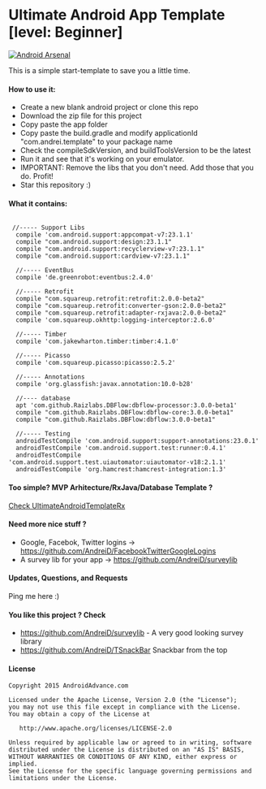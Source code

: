 Ultimate Android App Template [level: Beginner]
==========================

[![Android Arsenal](https://img.shields.io/badge/Android%20Arsenal-UltimateAndroidAppTemplate-brightgreen.svg?style=flat)](http://android-arsenal.com/details/3/2781)

This is a simple start-template to save you a little time.

#### How to use it:

* Create a new blank android project or clone this repo
* Download the zip file for this project
* Copy paste the app folder
* Copy paste the build.gradle and modify applicationId "com.andrei.template" to your package name
* Check the compileSdkVersion, and buildToolsVersion to be the latest
* Run it and see that it's working on your emulator.
* IMPORTANT: Remove the libs that you don't need. Add those that you do. Profit!
* Star this repository :)


#### What it contains:

~~~~

 //----- Support Libs
  compile 'com.android.support:appcompat-v7:23.1.1'
  compile "com.android.support:design:23.1.1"
  compile "com.android.support:recyclerview-v7:23.1.1"
  compile "com.android.support:cardview-v7:23.1.1"

  //----- EventBus
  compile 'de.greenrobot:eventbus:2.4.0'

  //----- Retrofit
  compile "com.squareup.retrofit:retrofit:2.0.0-beta2"
  compile "com.squareup.retrofit:converter-gson:2.0.0-beta2"
  compile "com.squareup.retrofit:adapter-rxjava:2.0.0-beta2"
  compile 'com.squareup.okhttp:logging-interceptor:2.6.0'

  //----- Timber
  compile 'com.jakewharton.timber:timber:4.1.0'

  //----- Picasso
  compile 'com.squareup.picasso:picasso:2.5.2'

  //----- Annotations
  compile 'org.glassfish:javax.annotation:10.0-b28'

  //---- database
  apt 'com.github.Raizlabs.DBFlow:dbflow-processor:3.0.0-beta1'
  compile "com.github.Raizlabs.DBFlow:dbflow-core:3.0.0-beta1"
  compile "com.github.Raizlabs.DBFlow:dbflow:3.0.0-beta1"

  //----- Testing
  androidTestCompile 'com.android.support:support-annotations:23.0.1'
  androidTestCompile 'com.android.support.test:runner:0.4.1'
  androidTestCompile 'com.android.support.test.uiautomator:uiautomator-v18:2.1.1'
  androidTestCompile 'org.hamcrest:hamcrest-integration:1.3'

~~~~

#### Too simple? MVP Arhitecture/RxJava/Database Template ?

[Check UltimateAndroidTemplateRx](https://github.com/AndreiD/UltimateAndroidTemplateRx)


#### Need more nice stuff ?

- Google, Facebok, Twitter logins -> https://github.com/AndreiD/FacebookTwitterGoogleLogins
- A survey lib for your app -> https://github.com/AndreiD/surveylib

#### Updates, Questions, and Requests

Ping me here :)


#### You like this project ? Check
- https://github.com/AndreiD/surveylib - A very good looking survey library
- https://github.com/AndreiD/TSnackBar Snackbar from the top


#### License

~~~~
Copyright 2015 AndroidAdvance.com

Licensed under the Apache License, Version 2.0 (the "License");
you may not use this file except in compliance with the License.
You may obtain a copy of the License at

   http://www.apache.org/licenses/LICENSE-2.0

Unless required by applicable law or agreed to in writing, software
distributed under the License is distributed on an "AS IS" BASIS,
WITHOUT WARRANTIES OR CONDITIONS OF ANY KIND, either express or implied.
See the License for the specific language governing permissions and
limitations under the License.
~~~~
